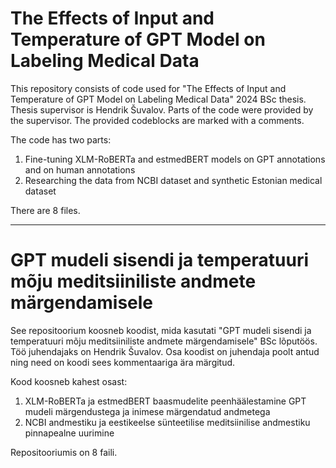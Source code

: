 # The Effects of Input and Temperature of GPT Model on Labeling Medical Data
This repository consists of code used for "The Effects of Input and Temperature of GPT Model on Labeling Medical Data" 2024 BSc thesis. Thesis supervisor is Hendrik Šuvalov. Parts of the code were provided by the supervisor. The provided codeblocks are marked with a comments. 

The code has two parts:
1) Fine-tuning XLM-RoBERTa and estmedBERT models on GPT annotations and on human annotations
2) Researching the data from NCBI dataset and synthetic Estonian medical dataset

There are 8 files. 

---
# GPT mudeli sisendi ja temperatuuri mõju meditsiiniliste andmete märgendamisele
See repositoorium koosneb koodist, mida kasutati "GPT mudeli sisendi ja temperatuuri mõju meditsiiniliste andmete märgendamisele" BSc lõputöös. Töö juhendajaks on Hendrik Šuvalov. Osa koodist on juhendaja poolt antud ning need on koodi sees kommentaariga ära märgitud.

Kood koosneb kahest osast:
1) XLM-RoBERTa ja estmedBERT baasmudelite peenhäälestamine GPT mudeli märgendustega ja inimese märgendatud andmetega
2) NCBI andmestiku ja eestikeelse sünteetilise meditsiinilise andmestiku pinnapealne uurimine

Repositooriumis on 8 faili.
